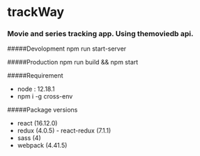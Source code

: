 # trackWay

###  Movie and series tracking app. Using themoviedb api.

#####Devolopment
npm run start-server

#####Production
npm run build && npm start


#####Requirement
- node : 12.18.1
- npm i -g cross-env

#####Package versions
- react (16.12.0)
- redux (4.0.5) - react-redux (7.1.1)
- sass (4)
- webpack (4.41.5)
